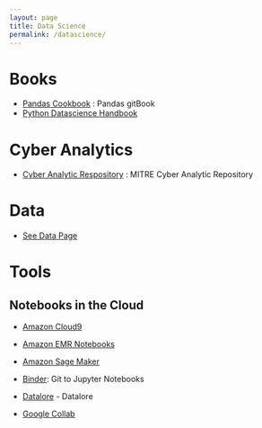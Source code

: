 ```yaml
---
layout: page
title: Data Science
permalink: /datascience/
---
```


# Books
  * [Pandas Cookbook](https://github.com/jvns/pandas-cookbook) : Pandas gitBook
  * [Python Datascience Handbook](https://jakevdp.github.io/PythonDataScienceHandbook/) 

# Cyber Analytics
   * [Cyber Analytic Respository](https://car.mitre.org/) : MITRE Cyber Analytic Repository
   
# Data

   * [See Data Page](data.md)
   
# Tools

## Notebooks in the Cloud

   * [Amazon Cloud9](https://aws.amazon.com/cloud9/)

   * [Amazon EMR Notebooks](https://docs.aws.amazon.com/emr/latest/ManagementGuide/emr-managed-notebooks.html)

   * [Amazon Sage Maker](https://aws.amazon.com/blogs/aws/amazon-sagemaker-studio-the-first-fully-integrated-development-environment-for-machine-learning/)

   * [Binder](https://mybinder.org/): Git to Jupyter Notebooks
   
   * [Datalore](https://datalore.io/) - Datalore

   * [Google Collab](https://colab.research.google.com/?utm_source=scs-index)



